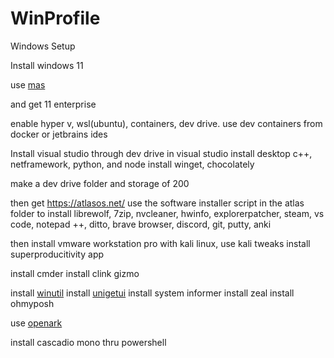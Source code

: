 # WinProfile
Windows Setup

Install windows 11

use [mas](https://github.com/massgravel/Microsoft-Activation-Scripts)

and get 11 enterprise

enable hyper v, wsl(ubuntu), containers, dev drive. use dev containers from docker or jetbrains ides

Install visual studio through dev drive
in visual studio install desktop c++, netframework, python, and node
install winget, chocolately


make a dev drive folder and storage of 200



then get https://atlasos.net/
use the software installer script in the atlas folder to install librewolf, 7zip, nvcleaner, hwinfo, explorerpatcher, steam, vs code, notepad ++, ditto, brave browser, discord, git, putty, anki

then install vmware workstation pro with kali linux, use kali tweaks
install superproducitivity app

install cmder 
install clink gizmo


install [winutil](https://github.com/ChrisTitusTech/winutil)
install [unigetui](https://github.com/marticliment/UniGetUI)
install system informer
install zeal
install ohmyposh


use [openark](https://github.com/BlackINT3/OpenArk)

install cascadio mono thru powershell


